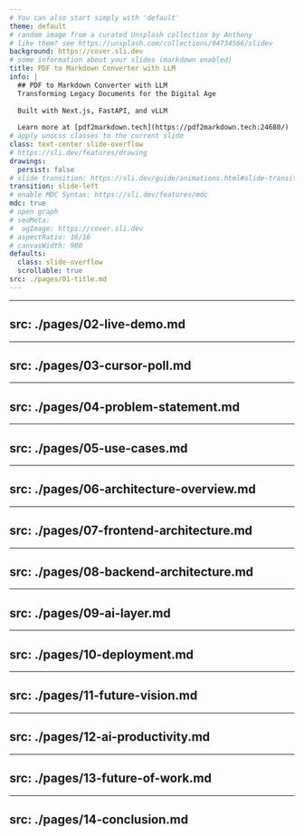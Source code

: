 ```yaml
---
# You can also start simply with 'default'
theme: default
# random image from a curated Unsplash collection by Anthony
# like them? see https://unsplash.com/collections/94734566/slidev
background: https://cover.sli.dev
# some information about your slides (markdown enabled)
title: PDF to Markdown Converter with LLM
info: |
  ## PDF to Markdown Converter with LLM
  Transforming Legacy Documents for the Digital Age
  
  Built with Next.js, FastAPI, and vLLM
  
  Learn more at [pdf2markdown.tech](https://pdf2markdown.tech:24680/)
# apply unocss classes to the current slide
class: text-center slide-overflow
# https://sli.dev/features/drawing
drawings:
  persist: false
# slide transition: https://sli.dev/guide/animations.html#slide-transitions
transition: slide-left
# enable MDC Syntax: https://sli.dev/features/mdc
mdc: true
# open graph
# seoMeta:
#  ogImage: https://cover.sli.dev
# aspectRatio: 16/16
# canvasWidth: 980
defaults:
  class: slide-overflow
  scrollable: true
src: ./pages/01-title.md
---
```


---
src: ./pages/02-live-demo.md
---

---
src: ./pages/03-cursor-poll.md
---

---
src: ./pages/04-problem-statement.md
---

---
src: ./pages/05-use-cases.md
---

---
src: ./pages/06-architecture-overview.md
---

---
src: ./pages/07-frontend-architecture.md
---

---
src: ./pages/08-backend-architecture.md
---

---
src: ./pages/09-ai-layer.md
---

---
src: ./pages/10-deployment.md
---

---
src: ./pages/11-future-vision.md
---

---
src: ./pages/12-ai-productivity.md
---

---
src: ./pages/13-future-of-work.md
---

---
src: ./pages/14-conclusion.md
---

